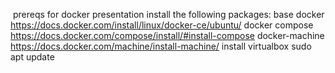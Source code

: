 ​
prereqs for docker presentation
install the following packages:
base docker
https://docs.docker.com/install/linux/docker-ce/ubuntu/
docker compose
https://docs.docker.com/compose/install/#install-compose
docker-machine
https://docs.docker.com/machine/install-machine/
install virtualbox
sudo apt update
